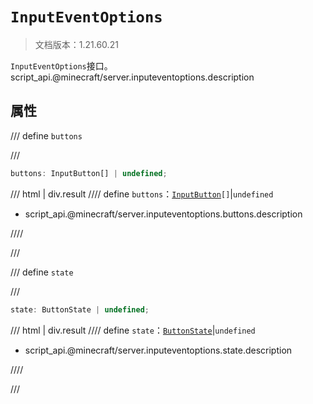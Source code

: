 # `InputEventOptions`

> 文档版本：1.21.60.21

`InputEventOptions`接口。script_api.@minecraft/server.inputeventoptions.description

## 属性

/// define
`buttons`


///

```js
buttons: InputButton[] | undefined;
```

/// html | div.result
//// define
`buttons`：<code><a href="../inputbutton/">InputButton</a>[]</code>|`undefined`

- script_api.@minecraft/server.inputeventoptions.buttons.description


////

///


/// define
`state`


///

```js
state: ButtonState | undefined;
```

/// html | div.result
//// define
`state`：[`ButtonState`](./buttonstate.md)|`undefined`

- script_api.@minecraft/server.inputeventoptions.state.description


////

///

